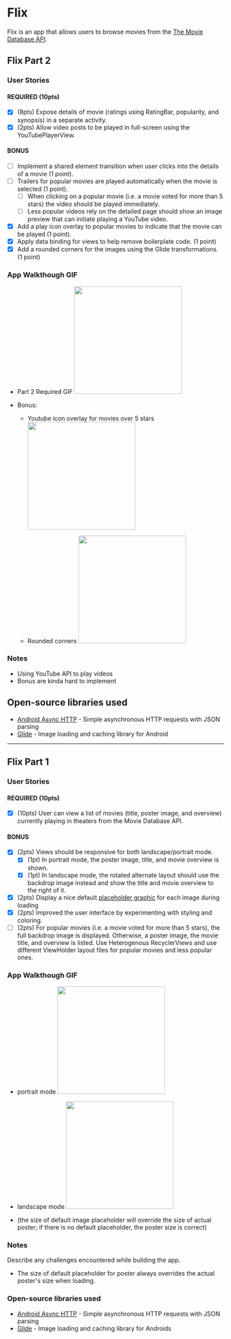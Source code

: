# Flix
Flix is an app that allows users to browse movies from the [The Movie Database API](http://docs.themoviedb.apiary.io/#).

## Flix Part 2

### User Stories

#### REQUIRED (10pts)

- [x] (8pts) Expose details of movie (ratings using RatingBar, popularity, and synopsis) in a separate activity.
- [x] (2pts) Allow video posts to be played in full-screen using the YouTubePlayerView.

#### BONUS

- [ ] Implement a shared element transition when user clicks into the details of a movie (1 point).
- [ ] Trailers for popular movies are played automatically when the movie is selected (1 point).
  - [ ] When clicking on a popular movie (i.e. a movie voted for more than 5 stars) the video should be played immediately.
  - [ ] Less popular videos rely on the detailed page should show an image preview that can initiate playing a YouTube video.
- [x] Add a play icon overlay to popular movies to indicate that the movie can be played (1 point).
- [x] Apply data binding for views to help remove boilerplate code. (1 point)
- [x] Add a rounded corners for the images using the Glide transformations. (1 point)

### App Walkthough GIF
- Part 2 Required GIF
<img src="https://res.cloudinary.com/headincloud/image/upload/v1614407045/flixster_part2_gif_zogmwz.gif" width=250><br>

- Bonus: 
  - Youtube icon overlay for movies over 5 stars
<img src="https://res.cloudinary.com/headincloud/image/upload/v1614409451/Flixster_youtube_icon_okg5gm.png" width=250><br>

  - Rounded corners
<img src="https://res.cloudinary.com/headincloud/image/upload/v1614407557/Flixster_rounded_corners_zjilol.png" width=250><br>

### Notes

- Using YouTube API to play videos
- Bonus are kinda hard to implement

## Open-source libraries used
- [Android Async HTTP](https://github.com/codepath/CPAsyncHttpClient) - Simple asynchronous HTTP requests with JSON parsing
- [Glide](https://github.com/bumptech/glide) - Image loading and caching library for Android

---

## Flix Part 1

### User Stories
#### REQUIRED (10pts)
- [x] (10pts) User can view a list of movies (title, poster image, and overview) currently playing in theaters from the Movie Database API.

#### BONUS
- [x] (2pts) Views should be responsive for both landscape/portrait mode.
   - [x] (1pt) In portrait mode, the poster image, title, and movie overview is shown.
   - [x] (1pt) In landscape mode, the rotated alternate layout should use the backdrop image instead and show the title and movie overview to the right of it.

- [x] (2pts) Display a nice default [placeholder graphic](https://guides.codepath.org/android/Displaying-Images-with-the-Glide-Library#advanced-usage) for each image during loading
- [x] (2pts) Improved the user interface by experimenting with styling and coloring.
- [ ] (2pts) For popular movies (i.e. a movie voted for more than 5 stars), the full backdrop image is displayed. Otherwise, a poster image, the movie title, and overview is listed. Use Heterogenous RecyclerViews and use different ViewHolder layout files for popular movies and less popular ones.

### App Walkthough GIF
- portrait mode
<img src="https://res.cloudinary.com/headincloud/image/upload/v1613804674/flixster_gif_hd7dko.gif" width=250><br>

- landscape mode
<img src="https://res.cloudinary.com/headincloud/image/upload/v1613804677/flixster_gif_landscape_ygrbmr.gif" width=250><br>

- (the size of default image placeholder will override the size of actual poster; if there is no default placeholder, the poster size is correct)

### Notes
Describe any challenges encountered while building the app.
- The size of default placeholder for poster always overrides the actual poster's size when loading.

### Open-source libraries used
- [Android Async HTTP](https://github.com/codepath/CPAsyncHttpClient) - Simple asynchronous HTTP requests with JSON parsing
- [Glide](https://github.com/bumptech/glide) - Image loading and caching library for Androids
